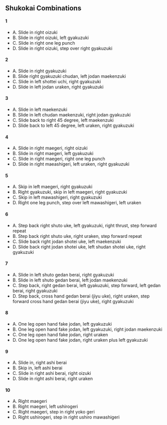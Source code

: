 ## Shukokai Combinations

#### 1
- A. Slide in right oizuki
- B. Slide in right oizuki, left gyakuzuki
- C. Slide in right one leg punch
- D. Slide in right oizuki, step over right gyakuzuki

#### 2
- A. Slide in right gyakuzuki
- B. Slide right gyakuzuki chudan, left jodan maekenzuki
- C. Slide in left shottei uchi, right gyakuzuki
- D. Slide in left jodan uraken, right gyakuzuki

#### 3
- A. Slide in left maekenzuki
- B. Slide in left chudan maekenzuki, right jodan gyakuzuki
- C. Slide back to right 45 degree, left maekenzuki
- D. Slide back to left 45 degree, left uraken, right gyakuzuki

#### 4
- A. Slide in right maegeri, right oizuki
- B. Slide in right maegeri, left gyakuzuki
- C. Slide in right maegeri, right one leg punch
- D. Slide in right maeashigeri, left uraken, right gyakuzuki

#### 5
- A. Skip in left maegeri, right gyakuzuki
- B. Right gyakuzuki, skip in left maegeri, right gyakuzuki
- C. Skip in left mawashigeri, right gyakuzuki
- D. Right one leg punch, step over left mawashigeri, left uraken

#### 6
- A. Step back right shuto uke, left gyakuzuki, right thrust, step forward repeat
- B. Step back right shuto uke, right uraken, step forward repeat
- C. Slide back right jodan shotei uke, left maekenzuki
- D. Slide back right jodan shotei uke, left shudan shotei uke, right gyakuzuki

#### 7
- A. Slide in left shuto gedan berai, right gyakuzuki
- B. Slide in left shuto gedan berai, left jodan maekenzuki
- C. Step back, right gedan berai, left gyakuzuki, step forward, left gedan berai, right gyakuzuki
- D. Step back, cross hand gedan berai (jiyu uke), right uraken, step forward cross hand gedan berai (jiyu uke), right gyakuzuki

#### 8
- A. One leg open hand fake jodan, left gyakuzuki
- B. One leg open hand fake jodan, left gyakuzuki, right jodan maekenzuki
- C. One leg open hand fake jodan, right uraken
- D. One leg open hand fake jodan, right uraken plus left gyakuzuki

#### 9
- A. Slide in, right ashi berai
- B. Skip in, left ashi berai
- C. Slide in right ashi berai, right oizuki
- D. Slide in right ashi berai, right uraken

#### 10
- A. Right maegeri
- B. Right maegeri, left ushirogeri
- C. Right maegeri, step in right yoko geri
- D. Right ushirogeri, step in right ushiro mawashigeri
